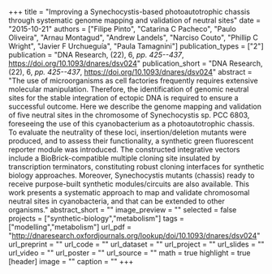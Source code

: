 +++
title = "Improving a Synechocystis-based photoautotrophic chassis through systematic genome mapping and validation of neutral sites"
date = "2015-10-21"
authors = ["Filipe Pinto", "Catarina C Pacheco", "Paulo Oliveira", "Arnau Montagud", "Andrew Landels", "Narciso Couto", "Phillip C Wright", "Javier F Urchueguía", "Paula Tamagnini"]
publication_types = ["2"]
publication = "DNA Research, (22), 6, _pp. 425--437_, https://doi.org/10.1093/dnares/dsv024"
publication_short = "DNA Research, (22), 6, _pp. 425--437_, https://doi.org/10.1093/dnares/dsv024"
abstract = "The use of microorganisms as cell factories frequently requires extensive molecular manipulation. Therefore, the identification of genomic neutral sites for the stable integration of ectopic DNA is required to ensure a successful outcome. Here we describe the genome mapping and validation of five neutral sites in the chromosome of Synechocystis sp. PCC 6803, foreseeing the use of this cyanobacterium as a photoautotrophic chassis. To evaluate the neutrality of these loci, insertion/deletion mutants were produced, and to assess their functionality, a synthetic green fluorescent reporter module was introduced. The constructed integrative vectors include a BioBrick-compatible multiple cloning site insulated by transcription terminators, constituting robust cloning interfaces for synthetic biology approaches. Moreover, Synechocystis mutants (chassis) ready to receive purpose-built synthetic modules/circuits are also available. This work presents a systematic approach to map and validate chromosomal neutral sites in cyanobacteria, and that can be extended to other organisms."
abstract_short = ""
image_preview = ""
selected = false
projects = ["synthetic-biology","metabolism"]
tags = ["modelling","metabolism"]
url_pdf = "http://dnaresearch.oxfordjournals.org/lookup/doi/10.1093/dnares/dsv024"
url_preprint = ""
url_code = ""
url_dataset = ""
url_project = ""
url_slides = ""
url_video = ""
url_poster = ""
url_source = ""
math = true
highlight = true
[header]
image = ""
caption = ""
+++
